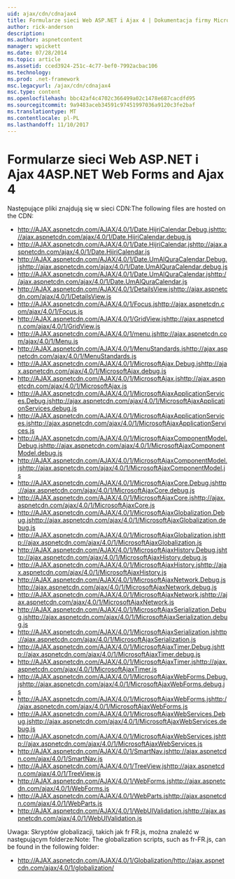 ```yaml
---
uid: ajax/cdn/cdnajax4
title: Formularze sieci Web ASP.NET i Ajax 4 | Dokumentacja firmy Microsoft
author: rick-anderson
description: 
ms.author: aspnetcontent
manager: wpickett
ms.date: 07/28/2014
ms.topic: article
ms.assetid: cced3924-251c-4c77-bef0-7992acbac106
ms.technology: 
ms.prod: .net-framework
msc.legacyurl: /ajax/cdn/cdnajax4
msc.type: content
ms.openlocfilehash: bbc42af4c4702c366499a02c1478e687cacdfd95
ms.sourcegitcommit: 9a9483aceb34591c97451997036a9120c3fe2baf
ms.translationtype: MT
ms.contentlocale: pl-PL
ms.lasthandoff: 11/10/2017
---
```

<a name="aspnet-web-forms-and-ajax-4"></a><span data-ttu-id="afa56-102">Formularze sieci Web ASP.NET i Ajax 4</span><span class="sxs-lookup"><span data-stu-id="afa56-102">ASP.NET Web Forms and Ajax 4</span></span>
====================
<span data-ttu-id="afa56-103">Następujące pliki znajdują się w sieci CDN:</span><span class="sxs-lookup"><span data-stu-id="afa56-103">The following files are hosted on the CDN:</span></span>

- <span data-ttu-id="afa56-104">http://AJAX.aspnetcdn.com/AJAX/4.0/1/Date.HijriCalendar.Debug.js</span><span class="sxs-lookup"><span data-stu-id="afa56-104">http://ajax.aspnetcdn.com/ajax/4.0/1/Date.HijriCalendar.debug.js</span></span>
- <span data-ttu-id="afa56-105">http://AJAX.aspnetcdn.com/AJAX/4.0/1/Date.HijriCalendar.js</span><span class="sxs-lookup"><span data-stu-id="afa56-105">http://ajax.aspnetcdn.com/ajax/4.0/1/Date.HijriCalendar.js</span></span>
- <span data-ttu-id="afa56-106">http://AJAX.aspnetcdn.com/AJAX/4.0/1/Date.UmAlQuraCalendar.Debug.js</span><span class="sxs-lookup"><span data-stu-id="afa56-106">http://ajax.aspnetcdn.com/ajax/4.0/1/Date.UmAlQuraCalendar.debug.js</span></span>
- <span data-ttu-id="afa56-107">http://AJAX.aspnetcdn.com/AJAX/4.0/1/Date.UmAlQuraCalendar.js</span><span class="sxs-lookup"><span data-stu-id="afa56-107">http://ajax.aspnetcdn.com/ajax/4.0/1/Date.UmAlQuraCalendar.js</span></span>
- <span data-ttu-id="afa56-108">http://AJAX.aspnetcdn.com/AJAX/4.0/1/DetailsView.js</span><span class="sxs-lookup"><span data-stu-id="afa56-108">http://ajax.aspnetcdn.com/ajax/4.0/1/DetailsView.js</span></span>
- <span data-ttu-id="afa56-109">http://AJAX.aspnetcdn.com/AJAX/4.0/1/Focus.js</span><span class="sxs-lookup"><span data-stu-id="afa56-109">http://ajax.aspnetcdn.com/ajax/4.0/1/Focus.js</span></span>
- <span data-ttu-id="afa56-110">http://AJAX.aspnetcdn.com/AJAX/4.0/1/GridView.js</span><span class="sxs-lookup"><span data-stu-id="afa56-110">http://ajax.aspnetcdn.com/ajax/4.0/1/GridView.js</span></span>
- <span data-ttu-id="afa56-111">http://AJAX.aspnetcdn.com/AJAX/4.0/1/menu.js</span><span class="sxs-lookup"><span data-stu-id="afa56-111">http://ajax.aspnetcdn.com/ajax/4.0/1/Menu.js</span></span>
- <span data-ttu-id="afa56-112">http://AJAX.aspnetcdn.com/AJAX/4.0/1/MenuStandards.js</span><span class="sxs-lookup"><span data-stu-id="afa56-112">http://ajax.aspnetcdn.com/ajax/4.0/1/MenuStandards.js</span></span>
- <span data-ttu-id="afa56-113">http://AJAX.aspnetcdn.com/AJAX/4.0/1/MicrosoftAjax.Debug.js</span><span class="sxs-lookup"><span data-stu-id="afa56-113">http://ajax.aspnetcdn.com/ajax/4.0/1/MicrosoftAjax.debug.js</span></span>
- <span data-ttu-id="afa56-114">http://AJAX.aspnetcdn.com/AJAX/4.0/1/MicrosoftAjax.js</span><span class="sxs-lookup"><span data-stu-id="afa56-114">http://ajax.aspnetcdn.com/ajax/4.0/1/MicrosoftAjax.js</span></span>
- <span data-ttu-id="afa56-115">http://AJAX.aspnetcdn.com/AJAX/4.0/1/MicrosoftAjaxApplicationServices.Debug.js</span><span class="sxs-lookup"><span data-stu-id="afa56-115">http://ajax.aspnetcdn.com/ajax/4.0/1/MicrosoftAjaxApplicationServices.debug.js</span></span>
- <span data-ttu-id="afa56-116">http://AJAX.aspnetcdn.com/AJAX/4.0/1/MicrosoftAjaxApplicationServices.js</span><span class="sxs-lookup"><span data-stu-id="afa56-116">http://ajax.aspnetcdn.com/ajax/4.0/1/MicrosoftAjaxApplicationServices.js</span></span>
- <span data-ttu-id="afa56-117">http://AJAX.aspnetcdn.com/AJAX/4.0/1/MicrosoftAjaxComponentModel.Debug.js</span><span class="sxs-lookup"><span data-stu-id="afa56-117">http://ajax.aspnetcdn.com/ajax/4.0/1/MicrosoftAjaxComponentModel.debug.js</span></span>
- <span data-ttu-id="afa56-118">http://AJAX.aspnetcdn.com/AJAX/4.0/1/MicrosoftAjaxComponentModel.js</span><span class="sxs-lookup"><span data-stu-id="afa56-118">http://ajax.aspnetcdn.com/ajax/4.0/1/MicrosoftAjaxComponentModel.js</span></span>
- <span data-ttu-id="afa56-119">http://AJAX.aspnetcdn.com/AJAX/4.0/1/MicrosoftAjaxCore.Debug.js</span><span class="sxs-lookup"><span data-stu-id="afa56-119">http://ajax.aspnetcdn.com/ajax/4.0/1/MicrosoftAjaxCore.debug.js</span></span>
- <span data-ttu-id="afa56-120">http://AJAX.aspnetcdn.com/AJAX/4.0/1/MicrosoftAjaxCore.js</span><span class="sxs-lookup"><span data-stu-id="afa56-120">http://ajax.aspnetcdn.com/ajax/4.0/1/MicrosoftAjaxCore.js</span></span>
- <span data-ttu-id="afa56-121">http://AJAX.aspnetcdn.com/AJAX/4.0/1/MicrosoftAjaxGlobalization.Debug.js</span><span class="sxs-lookup"><span data-stu-id="afa56-121">http://ajax.aspnetcdn.com/ajax/4.0/1/MicrosoftAjaxGlobalization.debug.js</span></span>
- <span data-ttu-id="afa56-122">http://AJAX.aspnetcdn.com/AJAX/4.0/1/MicrosoftAjaxGlobalization.js</span><span class="sxs-lookup"><span data-stu-id="afa56-122">http://ajax.aspnetcdn.com/ajax/4.0/1/MicrosoftAjaxGlobalization.js</span></span>
- <span data-ttu-id="afa56-123">http://AJAX.aspnetcdn.com/AJAX/4.0/1/MicrosoftAjaxHistory.Debug.js</span><span class="sxs-lookup"><span data-stu-id="afa56-123">http://ajax.aspnetcdn.com/ajax/4.0/1/MicrosoftAjaxHistory.debug.js</span></span>
- <span data-ttu-id="afa56-124">http://AJAX.aspnetcdn.com/AJAX/4.0/1/MicrosoftAjaxHistory.js</span><span class="sxs-lookup"><span data-stu-id="afa56-124">http://ajax.aspnetcdn.com/ajax/4.0/1/MicrosoftAjaxHistory.js</span></span>
- <span data-ttu-id="afa56-125">http://AJAX.aspnetcdn.com/AJAX/4.0/1/MicrosoftAjaxNetwork.Debug.js</span><span class="sxs-lookup"><span data-stu-id="afa56-125">http://ajax.aspnetcdn.com/ajax/4.0/1/MicrosoftAjaxNetwork.debug.js</span></span>
- <span data-ttu-id="afa56-126">http://AJAX.aspnetcdn.com/AJAX/4.0/1/MicrosoftAjaxNetwork.js</span><span class="sxs-lookup"><span data-stu-id="afa56-126">http://ajax.aspnetcdn.com/ajax/4.0/1/MicrosoftAjaxNetwork.js</span></span>
- <span data-ttu-id="afa56-127">http://AJAX.aspnetcdn.com/AJAX/4.0/1/MicrosoftAjaxSerialization.Debug.js</span><span class="sxs-lookup"><span data-stu-id="afa56-127">http://ajax.aspnetcdn.com/ajax/4.0/1/MicrosoftAjaxSerialization.debug.js</span></span>
- <span data-ttu-id="afa56-128">http://AJAX.aspnetcdn.com/AJAX/4.0/1/MicrosoftAjaxSerialization.js</span><span class="sxs-lookup"><span data-stu-id="afa56-128">http://ajax.aspnetcdn.com/ajax/4.0/1/MicrosoftAjaxSerialization.js</span></span>
- <span data-ttu-id="afa56-129">http://AJAX.aspnetcdn.com/AJAX/4.0/1/MicrosoftAjaxTimer.Debug.js</span><span class="sxs-lookup"><span data-stu-id="afa56-129">http://ajax.aspnetcdn.com/ajax/4.0/1/MicrosoftAjaxTimer.debug.js</span></span>
- <span data-ttu-id="afa56-130">http://AJAX.aspnetcdn.com/AJAX/4.0/1/MicrosoftAjaxTimer.js</span><span class="sxs-lookup"><span data-stu-id="afa56-130">http://ajax.aspnetcdn.com/ajax/4.0/1/MicrosoftAjaxTimer.js</span></span>
- <span data-ttu-id="afa56-131">http://AJAX.aspnetcdn.com/AJAX/4.0/1/MicrosoftAjaxWebForms.Debug.js</span><span class="sxs-lookup"><span data-stu-id="afa56-131">http://ajax.aspnetcdn.com/ajax/4.0/1/MicrosoftAjaxWebForms.debug.js</span></span>
- <span data-ttu-id="afa56-132">http://AJAX.aspnetcdn.com/AJAX/4.0/1/MicrosoftAjaxWebForms.js</span><span class="sxs-lookup"><span data-stu-id="afa56-132">http://ajax.aspnetcdn.com/ajax/4.0/1/MicrosoftAjaxWebForms.js</span></span>
- <span data-ttu-id="afa56-133">http://AJAX.aspnetcdn.com/AJAX/4.0/1/MicrosoftAjaxWebServices.Debug.js</span><span class="sxs-lookup"><span data-stu-id="afa56-133">http://ajax.aspnetcdn.com/ajax/4.0/1/MicrosoftAjaxWebServices.debug.js</span></span>
- <span data-ttu-id="afa56-134">http://AJAX.aspnetcdn.com/AJAX/4.0/1/MicrosoftAjaxWebServices.js</span><span class="sxs-lookup"><span data-stu-id="afa56-134">http://ajax.aspnetcdn.com/ajax/4.0/1/MicrosoftAjaxWebServices.js</span></span>
- <span data-ttu-id="afa56-135">http://AJAX.aspnetcdn.com/AJAX/4.0/1/SmartNav.js</span><span class="sxs-lookup"><span data-stu-id="afa56-135">http://ajax.aspnetcdn.com/ajax/4.0/1/SmartNav.js</span></span>
- <span data-ttu-id="afa56-136">http://AJAX.aspnetcdn.com/AJAX/4.0/1/TreeView.js</span><span class="sxs-lookup"><span data-stu-id="afa56-136">http://ajax.aspnetcdn.com/ajax/4.0/1/TreeView.js</span></span>
- <span data-ttu-id="afa56-137">http://AJAX.aspnetcdn.com/AJAX/4.0/1/WebForms.js</span><span class="sxs-lookup"><span data-stu-id="afa56-137">http://ajax.aspnetcdn.com/ajax/4.0/1/WebForms.js</span></span>
- <span data-ttu-id="afa56-138">http://AJAX.aspnetcdn.com/AJAX/4.0/1/WebParts.js</span><span class="sxs-lookup"><span data-stu-id="afa56-138">http://ajax.aspnetcdn.com/ajax/4.0/1/WebParts.js</span></span>
- <span data-ttu-id="afa56-139">http://AJAX.aspnetcdn.com/AJAX/4.0/1/WebUIValidation.js</span><span class="sxs-lookup"><span data-stu-id="afa56-139">http://ajax.aspnetcdn.com/ajax/4.0/1/WebUIValidation.js</span></span>

<span data-ttu-id="afa56-140">Uwaga: Skryptów globalizacji, takich jak fr FR.js, można znaleźć w następującym folderze:</span><span class="sxs-lookup"><span data-stu-id="afa56-140">Note: The globalization scripts, such as fr-FR.js, can be found in the following folder:</span></span>

- <span data-ttu-id="afa56-141">http://AJAX.aspnetcdn.com/AJAX/4.0/1/Globalization/</span><span class="sxs-lookup"><span data-stu-id="afa56-141">http://ajax.aspnetcdn.com/ajax/4.0/1/globalization/</span></span>
